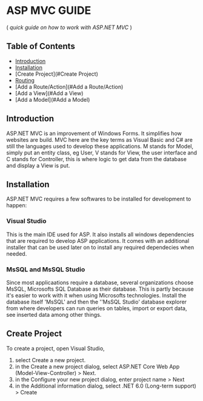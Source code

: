 # ASP MVC GUIDE
( *quick guide on how to work with ASP.NET MVC* )

## Table of Contents

- [Introduction](#introduction)
- [Installation](#install)
- [Create Project](#Create Project)
- [Routing](#Routing)
- [Add a Route/Action](#Add a Route/Action)
- [Add a View](#Add a View)
- [Add a Model](#Add a Model)




## Introduction
ASP.NET MVC is an improvement of Windows Forms. It simplifies how websites are build. MVC here are the key terms as Visual Basic and 
C# are still the languages used to develop these applications. 
M stands for Model, simply put an entity class, eg User, V stands for View, the user interface and C stands for Controller, this is where logic
to get data from the database and display a View is put.


## Installation
ASP.NET MVC requires a few softwares to be installed for development to happen:

### Visual Studio
This is the main IDE used for ASP. It also installs all windows dependencies that are required to develop ASP applications. It comes with an additional
installer that can be used later on to install any required dependecies when needed.

### MsSQL and MsSQL Studio
Since most applicaations require a database, several organizations  choose MsSQL, Microsofts SQL Database as their database.
This is partly because it's easier to work with it when using Microsofts technologies. 
Install the database itself 'MsSQL' and then the ''MsSQL Studio' database explorer from where developers can run queries on tables, import or export data, see inserted data among other things.




## Create Project
To create a project, open Visual Studio, 
1. select Create a new project.
2. in the Create a new project dialog, select ASP.NET Core Web App (Model-View-Controller) > Next.
3. in the Configure your new project dialog, enter project name > Next
4. in the Additional information dialog, select .NET 6.0 (Long-term support) > Create

